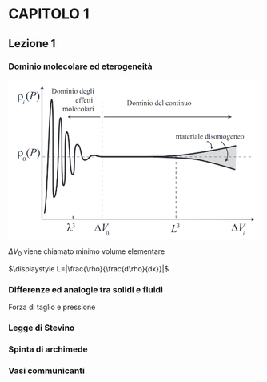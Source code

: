 # CAPITOLO 1

## Lezione 1

### Dominio molecolare ed eterogeneità

![densita](densita.png)

$\Delta V_0$ viene chiamato minimo volume elementare

$\displaystyle L=|\frac{\rho}{\frac{d\rho}{dx}}|$


### Differenze ed analogie tra solidi e fluidi

Forza di taglio  e pressione

### Legge di Stevino

### Spinta di archimede

### Vasi communicanti